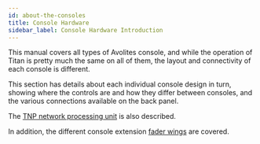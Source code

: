 ```yaml
---
id: about-the-consoles
title: Console Hardware
sidebar_label: Console Hardware Introduction
---
```


This manual covers all types of Avolites console, and while the operation
of Titan is pretty much the same on all of them, the layout and connectivity
of each console is different.

This section has details
about each individual console design in turn, showing where the controls are and
how they differ between consoles, and the various connections available on the
back panel.

The [TNP network processing unit](about-the-consoles/tnp.md) is also described.

In addition, the different console extension [fader wings](about-the-consoles/fader-wings.md) are covered.